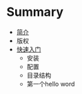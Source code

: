 # Summary

* [简介](README.md)
* 版权
* [快速入门](kuai-su-ru-men.md)
  * 安装
  * 配置
  * 目录结构
  * 第一个hello word



